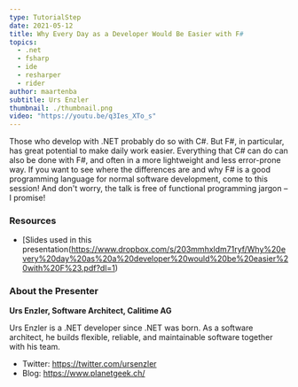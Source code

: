 ```yaml
---
type: TutorialStep
date: 2021-05-12
title: Why Every Day as a Developer Would Be Easier with F#
topics:
  - .net
  - fsharp
  - ide
  - resharper
  - rider
author: maartenba
subtitle: Urs Enzler
thumbnail: ./thumbnail.png
video: "https://youtu.be/q3Ies_XTo_s"
---
```


Those who develop with .NET probably do so with C#. But F#, in particular, has great potential to make daily work easier. Everything that C# can do can also be done with F#, and often in a more lightweight and less error-prone way. If you want to see where the differences are and why F# is a good programming language for normal software development, come to this session! And don't worry, the talk is free of functional programming jargon – I promise!

### Resources

- [Slides used in this presentation(<https://www.dropbox.com/s/203mmhxldm71ryf/Why%20every%20day%20as%20a%20developer%20would%20be%20easier%20with%20F%23.pdf?dl=1>)

### About the Presenter

**Urs Enzler, Software Architect, Calitime AG**

Urs Enzler is a .NET developer since .NET was born. As a software architect, he builds flexible, reliable, and maintainable software together with his team.

- Twitter: <https://twitter.com/ursenzler>
- Blog: <https://www.planetgeek.ch/>
